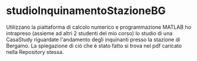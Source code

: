 # studioInquinamentoStazioneBG
Utilizzano la piattaforma di calcolo numerico e programmazione MATLAB ho intrapreso (assieme ad altri 2 studenti del mio corso) lo studio di una CasaStudy
riguardate l'andamento degli inquinanti presso la stazione di Bergamo. La spiegazione di ciò che è stato fatto si trova nel pdf caricato nella Repository stessa.
